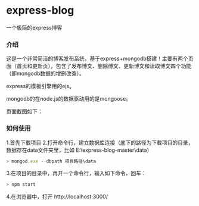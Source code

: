# express-blog
一个极简的express博客

### 介绍
这是一个非常简洁的博客发布系统，基于express+mongodb搭建！主要有两个页面（首页和更新页），包含了发布博文、删除博文、更新博文和读取博文四个功能（即mongodb数据的增删改查）。

express的模板引擎用的ejs。

mongodb的在node.js的数据驱动用的是mongoose。

页面截图如下：


### 如何使用
1.首先下载项目
2.打开命令行，建立数据库连接（底下的路径为下载项目的目录，数据存在data文件夹里，比如 E:\express-blog-master\data）
```javascript
> mongod.exe --dbpath 项目路径\data
```
3.在项目的目录中，再开一个命令行，输入如下命令，回车：
```javascript
> npm start
```
4.在浏览器中，打开 http://localhost:3000/ 
